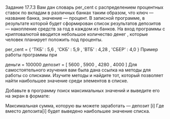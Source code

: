 Задание 17.7.3
Вам дан словарь per_cent с распределением процентных ставок по вкладам в различных банках таким образом, что ключ — название банка, значение — процент. В записной программе, в результате которой будет сформирован список результатов депозитов — накопление средств за год в каждом из банков. На вход программы с криптовалютой вводится небольшое количество денег , которые человек планирует положить под проценты.

per_cent = { 'ТКБ' : 5,6 , 'СКБ' : 5,9 , 'ВТБ' : 4,28 , 'СБЕР' : 4,0 }
Пример работы программы при

деньги = 100000
депозит  = [ 5600 , 5900 , 4280 , 4000 ] 
Для самостоятельного изучения вам была дана ссылка на методы для работы со списками. Изучите методы и найдите тот, который позволяет найти наибольшее значение среди элементов в списке.

Добавьте в программу поиск максимальных значений и выведите его на экран в формате:

Максимальная сумма, которую вы можете заработать — депозит [i]
Где вместо депозита[i] будет выведено наибольшее значение списка.